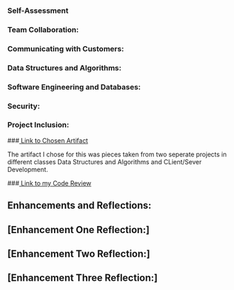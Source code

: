 ### Self-Assessment


### Team Collaboration:



### Communicating with Customers:


### Data Structures and Algorithms:


### Software Engineering and Databases:


### Security:


### Project Inclusion:


###[     Link to Chosen Artifact](https://github.com/bahb007/Capstone/tree/gh-pages/Project%20Artifact%20Originals)

The artifact I chose for this was pieces taken from two seperate projects in different classes Data Structures and Algorithms and CLient/Sever Development.

###[     Link to my Code Review](https://youtu.be/Pxpr_aF1hHg)


## Enhancements and Reflections:


## [Enhancement One Reflection:]


## [Enhancement Two Reflection:]


## [Enhancement Three Reflection:]


